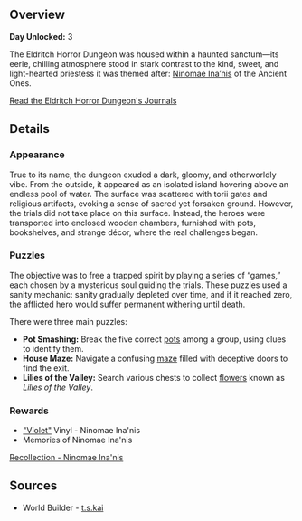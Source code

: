 <!-- title: Eldritch Horror Dungeon -->
<!-- quote: Some say I'm acting as a guide, to help them move on. But to me, I'm just keeping them company. -->
<!-- chapters: 0 -->
<!-- images: (Eldritch Horror Dungeon's Entry), (Eldritch Horror Dungeon Overview #1), (Eldritch Horror Dungeon Overview #2), (Eldritch Horror Dungeon Overview #3), (Eldritch Horror Dungeon Overview #4), (Heroes Exploring The Dungeon), (Eldritch Horror Dungeon in The Chapter 1 Trailer) -->
<!-- model: false -->

## Overview

**Day Unlocked:** 3

The Eldritch Horror Dungeon was housed within a haunted sanctum—its eerie, chilling atmosphere stood in stark contrast to the kind, sweet, and light-hearted priestess it was themed after: [Ninomae Ina’nis](#entry:ina-entry) of the Ancient Ones.

[Read the Eldritch Horror Dungeon's Journals](#text:eldritch-horror-dungeon-lore)

## Details

### Appearance

True to its name, the dungeon exuded a dark, gloomy, and otherworldly vibe. From the outside, it appeared as an isolated island hovering above an endless pool of water. The surface was scattered with torii gates and religious artifacts, evoking a sense of sacred yet forsaken ground. However, the trials did not take place on this surface. Instead, the heroes were transported into enclosed wooden chambers, furnished with pots, bookshelves, and strange décor, where the real challenges began.

### Puzzles

The objective was to free a trapped spirit by playing a series of “games,” each chosen by a mysterious soul guiding the trials. These puzzles used a sanity mechanic: sanity gradually depleted over time, and if it reached zero, the afflicted hero would suffer permanent withering until death.

There were three main puzzles:

- **Pot Smashing:** Break the five correct [pots](https://www.youtube.com/live/N3v-MJXHQ0w?si=jWPSiUlHzjpY3R3E&t=3275) among a group, using clues to identify them.
- **House Maze:** Navigate a confusing [maze](https://www.youtube.com/live/N3v-MJXHQ0w?si=7nPVVdHr_PtQeouW&t=3540) filled with deceptive doors to find the exit.
- **Lilies of the Valley:** Search various chests to collect [flowers](https://www.youtube.com/live/N3v-MJXHQ0w?si=2D9pH-3fNKE1RX3u&t=4573) known as _Lilies of the Valley_.

### Rewards

- ["Violet"](https://www.youtube.com/watch?v=8ZdLXELdF9Q&ab_channel=NinomaeIna%27nisCh.hololive-EN) Vinyl - Ninomae Ina'nis
- Memories of Ninomae Ina'nis

[Recollection - Ninomae Ina'nis](#embed:https://www.youtube.com/watch?v=QE5Ow4L1Zt8&pp=ygUQcmVjb2xsZWN0aW9uIGluYQ%3D%3D)

## Sources

- World Builder - [t.s.kai](https://x.com/tskai_xx/status/1830984777304015120/photo/1)
